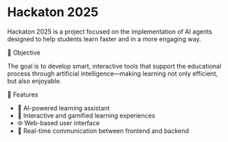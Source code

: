 # Hackaton 2025
Hackaton 2025 is a project focused on the implementation of AI agents designed to help students learn faster and in a more engaging way.

🎯 Objective

The goal is to develop smart, interactive tools that support the educational process through artificial intelligence—making learning not only efficient, but also enjoyable.

🚀 Features
- 🤖 AI-powered learning assistant
- 🧩 Interactive and gamified learning experiences
- 🌐 Web-based user interface
- 🔁 Real-time communication between frontend and backend
